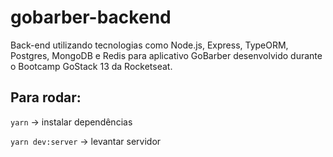# gobarber-backend

Back-end utilizando tecnologias como Node.js, Express, TypeORM, Postgres, MongoDB e Redis para aplicativo GoBarber desenvolvido durante o Bootcamp GoStack 13 da Rocketseat.

## Para rodar:

`yarn` -> instalar dependências

`yarn dev:server` -> levantar servidor
